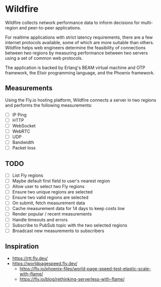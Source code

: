 # Wildfire

Wildfire collects network performance data to inform decisions for multi-region and peer-to-peer applications.

For realtime applications with strict latency requirements, there are a few internet protocols available, some of which are more suitable than others. Wildfire helps web engineers determine the feasibility of connections between two regions by measuring performance between two servers using a set of common web protocols.

The application is backed by Erlang's BEAM virtual machine and OTP framework, the Elixir programming language, and the Phoenix framework.

## Measurements

Using the Fly.io hosting platform, Wildfire connects a server in two regions and performs the following measurements:

- [ ] IP Ping
- [ ] HTTP
- [ ] WebSocket
- [ ] WebRTC
- [ ] UDP
- [ ] Bandwidth
- [ ] Packet loss

## TODO

- [ ] List Fly regions
- [ ] Maybe default first field to user's nearest region
- [ ] Allow user to select two Fly regions
- [ ] Ensure two unique regions are selected
- [ ] Ensure two valid regions are selected
- [ ] On submit, fetch measurement data
- [ ] Cache measurement data for 14 days to keep costs low
- [ ] Render popular / recent measurements
- [ ] Handle timeouts and errors
- [ ] Subscribe to PubSub topic with the two selected regions
- [ ] Broadcast new measurements to subscribers

## Inspiration

- https://rtt.fly.dev/
- https://worldpagespeed.fly.dev/
    - https://fly.io/phoenix-files/world-page-speed-test-elastic-scale-with-flame/
    - https://fly.io/blog/rethinking-serverless-with-flame/
